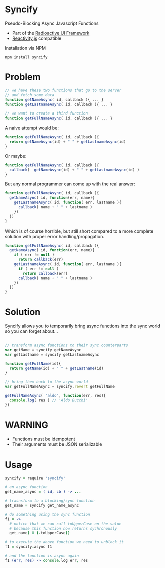 # Syncify

Pseudo-Blocking Async Javascript Functions

* Part of the [Radioactive UI Framework](http://github.com/aldonline/radioactive)
* [Reactivity.js](http://github.com/aldonline/reactivity) compatible

Installation via NPM

```shell
npm install syncify
```




# Problem

```javascript
// we have these two functions that go to the server
// and fetch some data
function getNameAsync( id, callback ){ ... }
function getLastnameAsync( id, callback ){ ... }

// we want to create a third function
function getFullNameAsync( id, callback ){ ... }

```

A naive attempt would be:
```javascript
function getFullNameAsync( id, callback ){ 
  return getNameAsync(id) + " " + getLastnameAsync(id)
}

```

Or maybe:

```javascript
function getFullNameAsync( id, callback ){ 
  callback(  getNameAsync(id) + " " + getLastnameAsync(id) )
}

```

But any normal programmer can come up with the real answer:

```javascript
function getFullNameAsync( id, callback ){ 
  getNameAsync( id, function(err, name){
    getLastnameAsync( id, function( err, lastname ){
      callback( name + " " + lastname )
    })
  })
}
```

Which is of course horrible, but still short compared to a more complete solution with 
proper error handling/propagation.

```javascript
function getFullNameAsync( id, callback ){ 
  getNameAsync( id, function(err, name){
    if ( err != null )
      return callback(err)
    getLastnameAsync( id, function( err, lastname ){
      if ( err != null )
        return callback(err)
      callback( name + " " + lastname )
    })
  })
}
```


# Solution

Syncify allows you to temporarily bring async functions into the sync world so you
can forget about...

```javascript

// transform async functions to their sync counterparts
var getName = syncify getNameAsync
var getLastname = syncify getLastnameAsync

function getFullName(id){
  return getName(id) + " " + getLastname(id)
}

// bring them back to the async world
var getFullNameAsync = syncify.revert getFullName

getFullNameAsync( "aldo", function(err, res){
  console.log( res ) // 'Aldo Bucchi'
})

```

# WARNING

* Functions must be idempotent
* Their arguments must be JSON serializable


# Usage


```coffeescript
syncify = require 'syncify'

# an async function
get_name_async = ( id, cb ) -> ...

# trasnsform to a blocking/sync function
get_name = syncify get_name_async

# do something using the sync function
f1 = ->
  # notice that we can call toUpperCase on the value
  # because this function now returns sychronously
  get_name( 8 ).toUpperCase()

# to execute the above function we need to unblock it
f1 = syncify.async f1

# and the function is async again
f1 (err, res) -> console.log err, res
```
